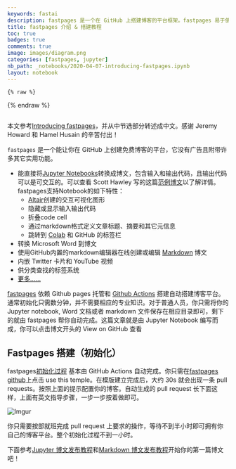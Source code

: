 ```yaml
---
keywords: fastai
description: fastpages 是一个在 GitHub 上搭建博客的平台框架。fastpages 易于使用且对 Jupyter Notebook 友好。
title: fastpages 介绍 & 搭建教程
toc: true 
badges: true
comments: true
image: images/diagram.png
categories: [fastpages, jupyter]
nb_path: _notebooks/2020-04-07-introducing-fastpages.ipynb
layout: notebook
---
```


<!--
#################################################
### THIS FILE WAS AUTOGENERATED! DO NOT EDIT! ###
#################################################
# file to edit: _notebooks/2020-04-07-introducing-fastpages.ipynb
-->

<div class="container" id="notebook-container">
        
    {% raw %}
    
<div class="cell border-box-sizing code_cell rendered">

</div>
    {% endraw %}

<div class="cell border-box-sizing text_cell rendered"><div class="inner_cell">
<div class="text_cell_render border-box-sizing rendered_html">
<p><img src="https://github.com/fastai/fastpages/raw/master/images/diagram.png" alt="" title="https://github.com/fastai/fastpages"></p>
<p>本文参考<a href="https://fastpages.fast.ai/fastpages/jupyter/2020/02/21/introducing-fastpages.html">Introducing fastpages</a>，并从中节选部分转述成中文。感谢 Jeremy Howard 和 Hamel Husain 的辛苦付出！</p>
<p><code>fastpages</code> 是一个能让你在 GitHub 上创建免费博客的平台，它没有广告且附带许多其它实用功能。</p>
<ul>
<li>能直接将<a href="https://jupyter.org/">Jupyter Notebooks</a>转换成博文，包含输入和输出代码，且输出代码可以是可交互的。可以查看 Scott Hawley 写的这篇<a href="https://drscotthawley.github.io/devblog3/2019/02/08/My-1st-NN-Part-3-Multi-Layer-and-Backprop.html">范例博文</a>以了解详情。fastpages支持Notebook的如下特性：<ul>
<li><a href="https://altair-viz.github.io/">Altair</a>创建的交互可视化图形</li>
<li>隐藏或显示输入输出代码</li>
<li>折叠code cell</li>
<li>通过markdown格式定义文章标题、摘要和其它元信息</li>
<li>跳转到 <a href="https://colab.research.google.com/">Colab</a> 和 GitHub 的标签栏</li>
</ul>
</li>
<li>转换 Microsoft Word 到博文</li>
<li>使用GitHub内置的markdown编辑器在线创建或编辑 <a href="https://guides.github.com/features/mastering-markdown/">Markdown</a> 博文</li>
<li>内嵌 Twitter 卡片和 YouTube 视频</li>
<li>供分类查找的标签系统</li>
<li><a href="https://github.com/fastai/fastpages">更多……</a></li>
</ul>
<p><a href="https://github.com/fastai/fastpages">fastpages</a> 依赖 Github pages 托管和 <a href="https://github.com/features/actions">Github Actions</a> 搭建自动搭建博客平台。通常初始化只需数分钟，并不需要相应的专业知识。对于普通人员，你只需将你的Jupyter notebook, Word 文档或者 markdown 文件保存在相应目录即可，剩下的就由 fastpages 帮你自动完成。这篇文章就是由 Jupyter Notebook 编写而成，你可以点击博文开头的 View on GitHub 查看</p>

</div>
</div>
</div>
<div class="cell border-box-sizing text_cell rendered"><div class="inner_cell">
<div class="text_cell_render border-box-sizing rendered_html">
<h2 id="Fastpages-&#25645;&#24314;&#65288;&#21021;&#22987;&#21270;&#65289;">Fastpages &#25645;&#24314;&#65288;&#21021;&#22987;&#21270;&#65289;<a class="anchor-link" href="#Fastpages-&#25645;&#24314;&#65288;&#21021;&#22987;&#21270;&#65289;"> </a></h2><p>fastpages<a href="https://github.com/fastai/fastpages#setup-instructions">初始化过程</a> 基本由 GitHub Actions 自动完成。你只需在<a href="https://github.com/fastai/fastpages#pinning-a-blog-post">fastpages github</a>上点击 use this temple。在模版建立完成后，大约 30s 就会出现一条 pull requests。按照上面的提示配置你的博客。自动生成的 pull request 长下面这样，上面有英文指导步骤，一步一步按着做即可。</p>
<p><img src="https://i.imgur.com/JhkIip8.png" alt="Imgur"></p>

</div>
</div>
</div>
<div class="cell border-box-sizing text_cell rendered"><div class="inner_cell">
<div class="text_cell_render border-box-sizing rendered_html">
<p>你只需要按部就班完成 pull request 上要求的操作，等待不到半小时即可拥有你自己的博客平台。整个初始化过程不到一小时。</p>
<p>下面参考<a href="https://invisprints.github.io/blog/jupyter/2020/04/05/jupyter-tutorial.html">Jupyter 博文发布教程</a>和<a href="https://invisprints.github.io/blog/markdown/2020/04/04/markdown-tutorial.html">Markdown 博文发布教程</a>开始你的第一篇博文吧！</p>

</div>
</div>
</div>
</div>
 

